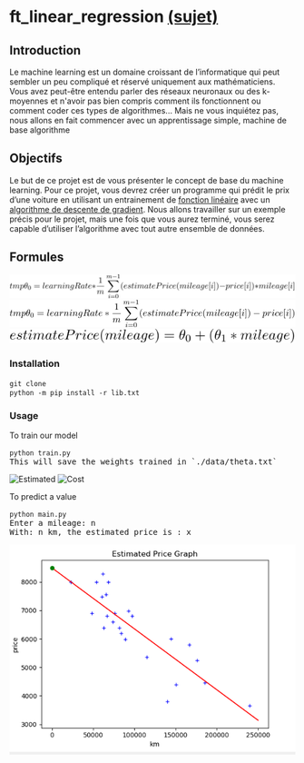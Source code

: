 # ft_linear_regression [(sujet)](https://cdn.intra.42.fr/pdf/pdf/3505/ft_linear_regression.fr.pdf)

## Introduction

Le machine learning est un domaine croissant de l’informatique qui peut sembler un peu compliqué et réservé uniquement aux mathématiciens. Vous avez peut-être entendu parler des réseaux neuronaux ou des k-moyennes et n'avoir pas bien compris comment ils fonctionnent ou comment coder ces types de
algorithmes...
Mais ne vous inquiétez pas, nous allons en fait commencer avec un apprentissage simple, machine de base algorithme

## Objectifs

Le but de ce projet est de vous présenter le concept de base du machine learning. Pour ce projet, vous devrez créer un programme qui prédit le prix d’une voiture en utilisant un entrainement de [fonction linéaire](https://fr.wikipedia.org/wiki/Fonction_lin%C3%A9aire_(analyse)) avec un [algorithme de descente de gradient](https://fr.wikipedia.org/wiki/Algorithme_du_gradient).
Nous allons travailler sur un exemple précis pour le projet, mais une fois que vous aurez terminé, vous serez capable d’utiliser l’algorithme avec tout autre ensemble de données.

## Formules

<img src="./images/F0.svg"/>
<img src="./images/F1.svg"/>
<img src="./images/F2.svg"/>

### Installation
<pre>
<code>git clone </code>
<code>python -m pip install -r lib.txt</code></pre> 

### Usage
To train our model
<pre><code>python train.py</code>
This will save the weights trained in `./data/theta.txt`
</pre>
![Estimated](https://github.com/ChokMania/ft_linear_regression/tree/master/images/Train_Epoch.PNG)
![Cost](https://github.com/ChokMania/ft_linear_regression/tree/master/images/Train_Learning.PNG)

To predict a value
<pre><code>python main.py</code>
Enter a mileage: n
With: n km, the estimated price is : x
</pre>
![Graph](https://github.com/ChokMania/ft_linear_regression/blob/master/images/Graph_Main.PNG)
